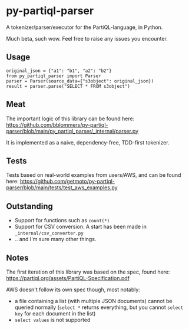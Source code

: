 # py-partiql-parser
A tokenizer/parser/executor for the PartiQL-language, in Python.

Much beta, such wow. Feel free to raise any issues you encounter.

## Usage
```
original_json = {"a1": "b1", "a2": "b2"}
from py_partiql_parser import Parser
parser = Parser(source_data={"s3object": original_json})
result = parser.parse("SELECT * FROM s3object")
```

## Meat
The important logic of this library can be found here: https://github.com/bblommers/py-partiql-parser/blob/main/py_partiql_parser/_internal/parser.py

It is implemented as a naive, dependency-free, TDD-first tokenizer.

## Tests
Tests based on real-world examples from users/AWS, and can be found here:
https://github.com/getmoto/py-partiql-parser/blob/main/tests/test_aws_examples.py

## Outstanding
 - Support for functions such as `count(*)`
 - Support for CSV conversion. A start has been made in `_internal/csv_converter.py`
 - .. and I'm sure many other things.

## Notes
The first iteration of this library was based on the spec, found here: https://partiql.org/assets/PartiQL-Specification.pdf

AWS doesn't follow its own spec though, most notably:
 - a file containing a list (with multiple JSON documents) cannot be queried normally (`select *` returns everything, but you cannot `select key` for each document in the list)
 - `select values` is not supported